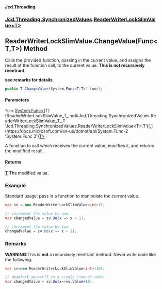 #### [Jcd.Threading](index.md 'index')
### [Jcd.Threading.SynchronizedValues](Jcd.Threading.SynchronizedValues.md 'Jcd.Threading.SynchronizedValues').[ReaderWriterLockSlimValue&lt;T&gt;](ReaderWriterLockSlimValue_T_.md 'Jcd.Threading.SynchronizedValues.ReaderWriterLockSlimValue<T>')

## ReaderWriterLockSlimValue<T>.ChangeValue(Func<T,T>) Method

Calls the provided function, passing in the current value, and assigns the result
of the function call, to the current value. <b>This is not recursively reentrant.

see remarks for details.</b>

```csharp
public T ChangeValue(System.Func<T,T>? func);
```
#### Parameters

<a name='Jcd.Threading.SynchronizedValues.ReaderWriterLockSlimValue_T_.ChangeValue(System.Func_T,T_).func'></a>

`func` [System.Func&lt;](https://docs.microsoft.com/en-us/dotnet/api/System.Func-2 'System.Func`2')[T](ReaderWriterLockSlimValue_T_.md#Jcd.Threading.SynchronizedValues.ReaderWriterLockSlimValue_T_.T 'Jcd.Threading.SynchronizedValues.ReaderWriterLockSlimValue<T>.T')[,](https://docs.microsoft.com/en-us/dotnet/api/System.Func-2 'System.Func`2')[T](ReaderWriterLockSlimValue_T_.md#Jcd.Threading.SynchronizedValues.ReaderWriterLockSlimValue_T_.T 'Jcd.Threading.SynchronizedValues.ReaderWriterLockSlimValue<T>.T')[&gt;](https://docs.microsoft.com/en-us/dotnet/api/System.Func-2 'System.Func`2')

A function to call which receives the current value, modifies it, and returns the
modified result.

#### Returns
[T](ReaderWriterLockSlimValue_T_.md#Jcd.Threading.SynchronizedValues.ReaderWriterLockSlimValue_T_.T 'Jcd.Threading.SynchronizedValues.ReaderWriterLockSlimValue<T>.T')
The modified value.

### Example
Standard usage: pass in a function to manipulate the current value.

```csharp
var sv = new ReaderWriterLockSlimValue<int>();

// increment the value by one.
var changedValue = sv.Do(x => x + 1);

// increment the value by two.
changedValue = sv.Do(x => x + 2);
```

### Remarks

<b>WARNING:</b>This is <b>not</b> a recursively reentrant method. Never write code like
             the following.

```csharp
var sv=new ReaderWriterLockSlimValue<int>(10);

// deadlock yourself in a single line of code!
var changedValue = sv.Do(x=>sv.Value+10);
```